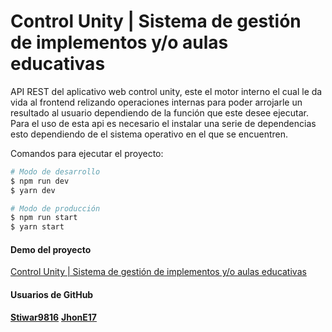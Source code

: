 # Control Unity | Sistema de gestión de implementos y/o aulas educativas

API REST del aplicativo web control unity, este el motor interno el cual le da vida al frontend relizando operaciones internas para poder arrojarle un resultado al usuario dependiendo de la función que este desee ejecutar.
Para el uso de esta api es necesario el instalar una serie de dependencias esto dependiendo de el sistema operativo en el que se encuentren.

Comandos para ejecutar el proyecto:

```bash
# Modo de desarrollo
$ npm run dev
$ yarn dev
```

```bash
# Modo de producción
$ npm run start
$ yarn start
```

#### Demo del proyecto

[Control Unity | Sistema de gestión de implementos y/o aulas educativas](https://controlunity.netlify.app/ "Ir a control unity")

#### Usuarios de GitHub

**[Stiwar9816](https://github.com/Stiwar9816)**
**[JhonE17](https://github.com/JhonE17)**
